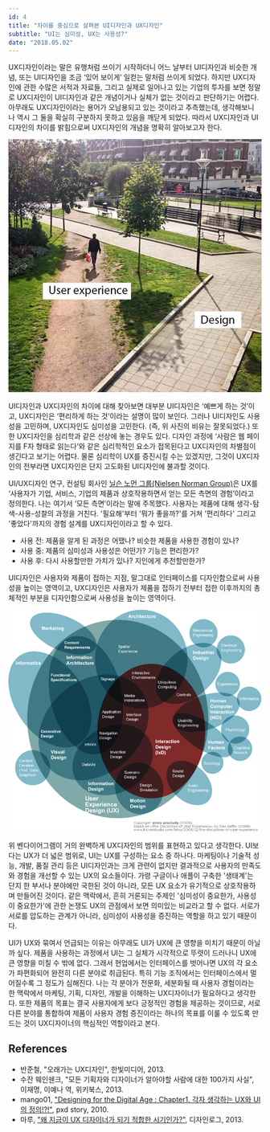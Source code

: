 ```yaml
---
id: 4
title: "차이를 중심으로 살펴본 UI디자인과 UX디자인"
subtitle: "UI는 심미성, UX는 사용성?"
date: "2018.05.02"
---
```


UX디자인이라는 말은 유행처럼 쓰이기 시작하더니 어느 날부터 UI디자인과 비슷한 개념, 또는 UI디자인을 조금 ‘있어 보이게’ 일컫는 말처럼 쓰이게 되었다. 하지만 UX디자인에 관한 수많은 서적과 자료들, 그리고 실제로 일어나고 있는 기업의 투자를 보면 정말로 UX디자인이 UI디자인과 같은 개념이거나 실체가 없는 것이라고 판단하기는 어렵다. 아무래도 UX디자인이라는 용어가 오남용되고 있는 것이라고 추측했는데, 생각해보니 나 역시 그 둘을 확실히 구분하지 못하고 있음을 깨닫게 되었다. 따라서 UX디자인과 UI디자인의 차이를 밝힘으로써 UX디자인의 개념을 명확히 알아보고자 한다.

![빠른 비포장 보도는 UX, 돌아가는 포장 보도는 UI에 비유.](/images/50655371-43b59300-0fd3-11e9-95f7-5354e64df78a.webp)

UI디자인과 UX디자인의 차이에 대해 찾아보면 대부분 UI디자인은 ‘예쁘게 하는 것’이고, UX디자인은 ‘편리하게 하는 것’이라는 설명이 많이 보인다. 그러나 UI디자인도 사용성을 고민하며, UX디자인도 심미성을 고민한다. (즉, 위 사진의 비유는 잘못되었다.) 또한 UX디자인을 심리학과 같은 선상에 놓는 경우도 있다. 디자인 과정에 ‘사람은 웹 페이지를 F자 형태로 읽는다’와 같은 심리학적인 요소가 접목된다고 UX디자인의 차별점이 생긴다고 보기는 어렵다. 물론 심리학이 UX를 증진시킬 수는 있겠지만, 그것이 UX디자인의 전부라면 UX디자인은 단지 고도화된 UI디자인에 불과할 것이다.

UI/UX디자인 연구, 컨설팅 회사인 [닐슨 노먼 그룹(Nielsen Norman Group)](https://www.nngroup.com/)은 UX를 ‘사용자가 기업, 서비스, 기업의 제품과 상호작용하면서 얻는 모든 측면의 경험’이라고 정의한다. 나는 여기서 ‘모든 측면’이라는 말에 주목했다. 사용자는 제품에 대해 생각-탐색-사용-성찰의 과정을 거친다. '필요해'부터 '뭐가 좋을까?'를 거쳐 '편리하다' 그리고 '좋았다'까지의 경험 설계를 UX디자인이라고 할 수 있다.

* 사용 전: 제품을 알게 된 과정은 어땠나? 비슷한 제품을 사용한 경험이 있나?
* 사용 중: 제품의 심미성과 사용성은 어떤가? 기능은 편리한가?
* 사용 후: 다시 사용할만한 가치가 있나? 지인에게 추천할만한가?

UI디자인은 사용자와 제품이 접하는 지점, 말그대로 인터페이스를 디자인함으로써 사용성을 높이는 영역이고, UX디자인은 사용자가 제품을 접하기 전부터 접한 이후까지의 총체적인 부분을 디자인함으로써 사용성을 높이는 영역이다.

![UX의 범위. UX 내에 인터랙션 디자인, 사운드 디자인, 비주얼 디자인 등이 속해 있고, HCI, 마케팅 등과 교집합을 이룬다.](/images/50655360-37313a80-0fd3-11e9-8a6c-16deb3bc7b5f.webp)

위 벤다이어그램이 거의 완벽하게 UX디자인의 범위를 표현하고 있다고 생각한다. UI보다는 UX가 더 넓은 범위로, UI는 UX를 구성하는 요소 중 하나다. 마케팅이나 기술적 성능, 개발, 품질 관리 등은 UI디자인과는 크게 관련이 없지만 결과적으로 사용자의 만족도와 경험을 개선할 수 있는 UX의 요소들이다. 가령 구글이나 애플이 구축한 '생태계'는 단지 한 부서나 분야에만 국한된 것이 아니라, 모든 UX 요소가 유기적으로 상호작용하며 만들어진 것이다. 같은 맥락에서, 흔히 거론되는 주제인 '심미성이 중요한가, 사용성이 중요한가'에 관한 논쟁도 UX의 관점에서 보면 의미있는 비교라고 할 수 없다. 서로가 서로를 압도하는 관계가 아니라, 심미성이 사용성을 증진하는 역할을 하고 있기 때문이다.

UI가 UX와 묶여서 언급되는 이유는 아무래도 UI가 UX에 큰 영향을 미치기 때문이 아닐까 싶다. 제품을 사용하는 과정에서 UI는 그 실체가 시각적으로 뚜렷이 드러나니 UX에 큰 영향을 미칠 수 밖에 없다. 그래서 현업에서는 인터페이스를 벗어나면 UX의 각 요소가 파편화되어 완전히 다른 분야로 취급된다. 특히 기능 조직에서는 인터페이스에서 멀어질수록 그 정도가 심해진다. 나는 각 분야가 전문화, 세분화될 때 사용자 경험이라는 한 맥락에서 마케팅, 기획, 디자인, 개발을 이해하는 UX디자이너가 필요하다고 생각한다. 또한 제품의 목표는 결국 사용자에게 보다 긍정적인 경험을 제공하는 것이므로, 서로 다른 분야를 통합하여 제품이 사용자 경험 증진이라는 하나의 목표를 이룰 수 있도록 만드는 것이 UX디자이너의 핵심적인 역할이라고 본다.

## References

* 반준철, "오래가는 UX디자인", 한빛미디어, 2013.
* 수잔 웨인쉔크, "모든 기획자와 디자이너가 알아야할 사람에 대한 100가지 사실", 이재명, 이예나 역, 위키북스, 2013.
* mango01, ["Designing for the Digital Age : Chapter1. 각자 생각하는 UX와 UI의 정의!?!"](http://story.pxd.co.kr/70?category=158770), pxd story, 2010.
* 마루, ["왜 지금이 UX 디자이너가 되기 적합한 시기인가?"](http://www.designlog.org/2512435), 디자인로그, 2013.
